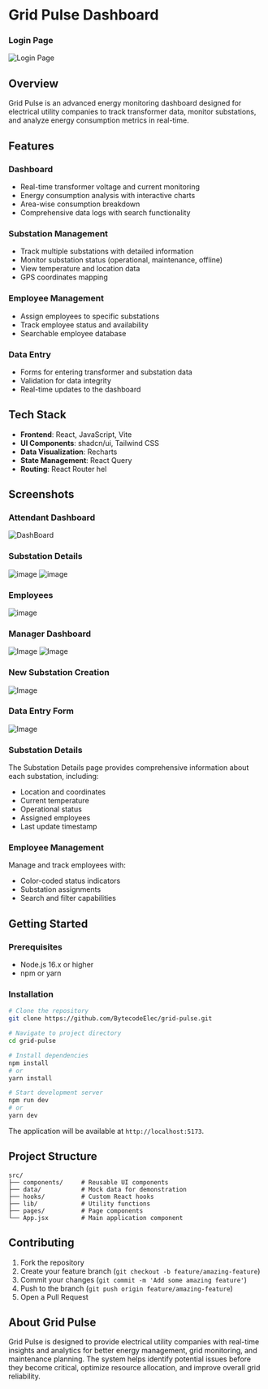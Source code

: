 # Grid Pulse Dashboard

### Login Page

![Login Page](https://github.com/user-attachments/assets/2e7409b3-fcab-4d76-8a58-e78c132122a9)


## Overview

Grid Pulse is an advanced energy monitoring dashboard designed for electrical utility companies to track transformer data, monitor substations, and analyze energy consumption metrics in real-time.

## Features

### Dashboard
- Real-time transformer voltage and current monitoring
- Energy consumption analysis with interactive charts
- Area-wise consumption breakdown
- Comprehensive data logs with search functionality

### Substation Management
- Track multiple substations with detailed information
- Monitor substation status (operational, maintenance, offline)
- View temperature and location data
- GPS coordinates mapping

### Employee Management
- Assign employees to specific substations
- Track employee status and availability
- Searchable employee database

### Data Entry
- Forms for entering transformer and substation data
- Validation for data integrity
- Real-time updates to the dashboard

## Tech Stack

- **Frontend**: React, JavaScript, Vite
- **UI Components**: shadcn/ui, Tailwind CSS
- **Data Visualization**: Recharts
- **State Management**: React Query
- **Routing**: React Router
hel

## Screenshots

### Attendant Dashboard
![DashBoard](https://github.com/user-attachments/assets/b761200e-39ff-45eb-a013-064ae15dec7c)

### Substation Details
![image](https://github.com/user-attachments/assets/a36817e3-84ee-4bbe-acbe-c9f9028cc7b1)
![image](https://github.com/user-attachments/assets/2bfc3fde-adda-47ce-9586-19683e6624b5)

### Employees
![image](https://github.com/user-attachments/assets/7bbbf330-77b4-4afe-92c2-7a95bf0489d3)

### Manager Dashboard
![Image](https://github.com/user-attachments/assets/4928112f-44b5-4035-b9ac-373e582def90)
![Image](https://github.com/user-attachments/assets/1a46349a-53e6-49f5-a892-c3e4061cbc28)

### New Substation Creation
![Image](https://github.com/user-attachments/assets/14c69d30-068a-4e40-a055-48e4e714dc59)

### Data Entry Form
![Image](https://github.com/user-attachments/assets/f958cc73-af4d-42cb-b545-d3572db65811)



### Substation Details
The Substation Details page provides comprehensive information about each substation, including:
- Location and coordinates
- Current temperature
- Operational status
- Assigned employees
- Last update timestamp

### Employee Management
Manage and track employees with:
- Color-coded status indicators
- Substation assignments
- Search and filter capabilities

## Getting Started

### Prerequisites
- Node.js 16.x or higher
- npm or yarn

### Installation

```bash
# Clone the repository
git clone https://github.com/BytecodeElec/grid-pulse.git

# Navigate to project directory
cd grid-pulse

# Install dependencies
npm install
# or
yarn install

# Start development server
npm run dev
# or
yarn dev
```

The application will be available at `http://localhost:5173`.

## Project Structure

```
src/
├── components/     # Reusable UI components
├── data/           # Mock data for demonstration
├── hooks/          # Custom React hooks
├── lib/            # Utility functions
├── pages/          # Page components
└── App.jsx         # Main application component
```

## Contributing

1. Fork the repository
2. Create your feature branch (`git checkout -b feature/amazing-feature`)
3. Commit your changes (`git commit -m 'Add some amazing feature'`)
4. Push to the branch (`git push origin feature/amazing-feature`)
5. Open a Pull Request



## About Grid Pulse

Grid Pulse is designed to provide electrical utility companies with real-time insights and analytics for better energy management, grid monitoring, and maintenance planning. The system helps identify potential issues before they become critical, optimize resource allocation, and improve overall grid reliability.
